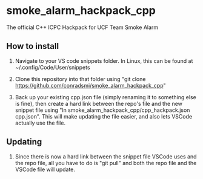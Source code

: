 # smoke_alarm_hackpack_cpp

The official C++ ICPC Hackpack for UCF Team Smoke Alarm

## How to install

1. Navigate to your VS code snippets folder. In Linux, this can be found at ~/.config/Code/User/snippets

2. Clone this repository into that folder using "git clone <https://github.com/conradsmi/smoke_alarm_hackpack_cpp>"

3. Back up your existing cpp.json file (simply renaming it to something else is fine), then create a hard link between the repo's file and the new snippet file using "ln smoke_alarm_hackpack_cpp/cpp_hackpack.json cpp.json". This will make updating the file easier, and also lets VSCode actually use the file.

## Updating

1. Since there is now a hard link between the snippet file VSCode uses and the repo file, all you have to do is "git pull" and both the repo file and the VSCode file will update.
